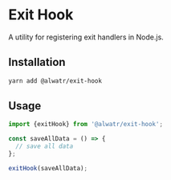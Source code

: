 # Exit Hook

A utility for registering exit handlers in Node.js.

## Installation

```bash
yarn add @alwatr/exit-hook
```

## Usage

```typescript
import {exitHook} from '@alwatr/exit-hook';

const saveAllData = () => {
  // save all data
};

exitHook(saveAllData);
```
